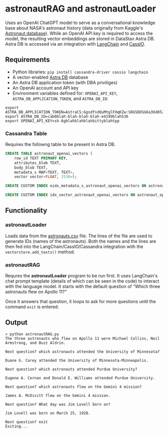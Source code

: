 # astronautRAG and astronautLoader
Uses an OpenAI ChatGPT model to serve as a conversational knowledge base about NASA's astronaut history (data originally from Kaggle's [Astronaut database](https://www.kaggle.com/datasets/jessemostipak/astronaut-database?select=astronauts.csv)). While an OpenAI API key is required to access the model, the resulting vector embeddings are stored in DataStax Astra DB. Astra DB is accessed via an integration with [LangChain](https://python.langchain.com/docs/get_started/introduction) and [CassIO](https://cassio.org/).

## Requirements
 - Python libraries: `pip install cassandra-driver cassio langchain`
 - A vector-enabled [Astra DB](https://astra.datastax.com) database
 - An Astra DB application token (with DBA priviliges)
 - An OpenAI account and API key
 - Environment variables defined for: `OPENAI_API_KEY`, `ASTRA_DB_APPLICATION_TOKEN`, and `ASTRA_DB_ID`:

```
export ASTRA_DB_APPLICATION_TOKEN=AstraCS:GgsdfsdQuMtglFHqKZw:SDGSDDSG6a36d8526BLAHBLAHBLAHc18d40
export ASTRA_DB_ID=cab0blah-blah-blah-blah-e4199blah536
export OPENAI_API_KEY=sk-6gblahblahblahbittyblahtpp
```

### Cassandra Table
Requires the followng table to be present in Astra DB.

```sql
CREATE TABLE astronaut_openai_vectors (
    row_id TEXT PRIMARY KEY,
    attributes_blob TEXT,
    body_blob TEXT,
    metadata_s MAP<TEXT, TEXT>,
    vector vector<FLOAT, 1536>);

CREATE CUSTOM INDEX eidx_metadata_s_astronaut_openai_vectors ON astronaut_openai_vectors (entries(metadata_s)) USING 'org.apache.cassandra.index.sai.StorageAttachedIndex';

CREATE CUSTOM INDEX idx_vector_astronaut_openai_vectors ON astronaut_openai_vectors (vector) USING 'org.apache.cassandra.index.sai.StorageAttachedIndex';
```

## Functionality

### astronautLoader
Loads data from the [astronauts.csv](astronauts.csv) file. The lines of the file are used to generate IDs (names of the astronauts). Both the names and the lines are then fed into the LangChain/CassIO/Cassandra integration with the `vectorstore.add_texts()` method.

### astronautRAG
Requres the **astronautLoader** program to be run first. It uses LangChain's chat prompt template (details of which can be seen in the code) to interact with the language model. It starts with the default question of "Which three astronauts flew on Apollo 11?"

Once it answers that question, it loops to ask for more questions until the command `exit` is entered.

## Output
```
» python astronautRAG.py
The three astronauts who flew on Apollo 11 were Michael Collins, Neil Armstrong, and Buzz Aldrin.

Next question? which astronauts attended the University of Minnesota?

Duane G. Carey attended the University of Minnesota-Minneapolis.

Next question? which astronauts attended Purdue University?

Eugene A. Cernan and Donald E. Williams attended Purdue University.

Next question? which astronauts flew on the Gemini 4 mission?

James A. McDivitt flew on the Gemini 4 mission.

Next question? What day was Jim Lovell born on?

Jim Lovell was born on March 25, 1928.

Next question? exit
Exiting...
```